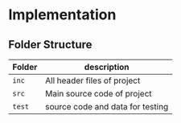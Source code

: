 # Implementation

## Folder Structure

Folder        | description
--------------| ----------------------------------------------
`inc`         | All header files of project
`src`         | Main source code of project
`test`        | source code and data for testing
